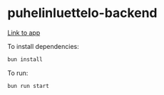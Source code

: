 # puhelinluettelo-backend

[Link to app](https://full-stack-open-part3-ayiq.onrender.com)

To install dependencies:

```bash
bun install
```

To run:

```bash
bun run start
```